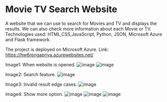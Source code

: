 # Movie TV Search Website

A website that we can use to search for Movies and TV and displays the results. We can also check more information about each Movie or TV. 
Technologies used: HTML,CSS,JavaScript, Python, JSON, Microsoft Azure  and Flask framework.

The project is deployed on Microsoft Azure. 
Link: https://hw6rengapriya.azurewebsites.net/

Image1: When website is opened. 
![image](https://user-images.githubusercontent.com/78100992/117194007-6c631880-ad98-11eb-8dbc-c359c25d8bed.png)
![image](https://user-images.githubusercontent.com/78100992/117194106-8ac91400-ad98-11eb-9e29-1a9e701eb8e1.png)

Image2: Search feature.
![image](https://user-images.githubusercontent.com/78100992/117194130-93214f00-ad98-11eb-8119-1a186d2c2730.png)

Image3: Invalid result edge cases. 
![image](https://user-images.githubusercontent.com/78100992/117194297-c82da180-ad98-11eb-9cad-18a03cd03a2b.png)

Image4: Show more option.
![image](https://user-images.githubusercontent.com/78100992/117196131-f9a76c80-ad9a-11eb-872e-138231237e04.png)
![image](https://user-images.githubusercontent.com/78100992/117196146-fdd38a00-ad9a-11eb-83ae-cac1c97fcfca.png)
![image](https://user-images.githubusercontent.com/78100992/117196157-01671100-ad9b-11eb-9c72-d9b0f37de008.png)







